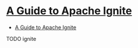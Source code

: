 # [A Guide to Apache Ignite](https://www.baeldung.com/apache-ignite)

- [A Guide to Apache Ignite](#a-guide-to-apache-ignite)
















TODO ignite